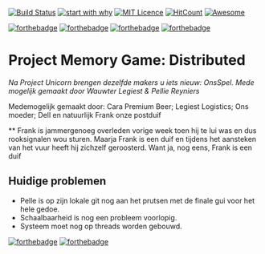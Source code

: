 [![Build Status](https://travis-ci.org/WoutLegiest/OnsSpel.png?branch=master)](https://travis-ci.org/WoutLegiest/OnsSpel)
[![start with why](https://img.shields.io/badge/start%20with-why%3F-brightgreen.svg?style=flat)](https://giphy.com/gifs/YkuzftfzdoPOE)
[![MIT Licence](https://badges.frapsoft.com/os/mit/mit.svg?v=103)](https://opensource.org/licenses/mit-license.php)
[![HitCount](http://hits.dwyl.io/WoutLegiest/OnsSpel.svg)](http://hits.dwyl.io/WoutLegiest/OnsSpel)
[![Awesome](https://awesome.re/badge.svg)](https://awesome.re)

[![forthebadge](https://forthebadge.com/images/badges/made-with-crayons.svg)](https://forthebadge.com)
[![forthebadge](https://forthebadge.com/images/badges/made-with-java.svg)](https://forthebadge.com)
[![forthebadge](https://forthebadge.com/images/badges/contains-cat-gifs.svg)](https://forthebadge.com)
[![forthebadge](https://forthebadge.com/images/badges/powered-by-electricity.svg)](https://forthebadge.com)
# Project Memory Game: Distributed

*Na Project Unicorn brengen dezelfde makers u iets nieuw: OnsSpel. Mede mogelijk gemaakt door Wauwter Legiest & Pellie Reyniers*


Medemogelijk gemaakt door: Cara Premium Beer; Legiest Logistics; Ons moeder; Dell en natuurlijk Frank onze postduif

** Frank is jammergenoeg overleden vorige week toen hij te lui was en dus rooksignalen wou sturen. Maarja Frank is een duif en tijdens het aansteken van het vuur heeft hij zichzelf geroosterd. Want ja, nog eens, Frank is een duif

## Huidige problemen 
* Pelle is op zijn lokale git nog aan het prutsen met de finale gui voor het hele gedoe.
* Schaalbaarheid is nog een probleem voorlopig.
* Systeem moet nog op threads worden gebouwd.



[![forthebadge](https://forthebadge.com/images/badges/mom-made-pizza-rolls.svg)](https://forthebadge.com)
[![forthebadge](https://forthebadge.com/images/badges/winter-is-coming.svg)](https://forthebadge.com)
